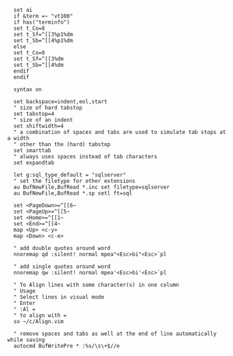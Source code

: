       
      set ai
      if &term =~ "vt100"
      if has("terminfo")
      set t_Co=8
      set t_Sf=^[[3%p1%dm
      set t_Sb=^[[4%p1%dm
      else
      set t_Co=8
      set t_Sf=^[[3%dm
      set t_Sb=^[[4%dm
      endif
      endif
      
      syntax on
      
      set backspace=indent,eol,start
      " size of hard tabstop
      set tabstop=4
      " size of an indent
      set shiftwidth=4
      " a combination of spaces and tabs are used to simulate tab stops at a width
      " other than the (hard) tabstop
      set smarttab
      " always uses spaces instead of tab characters
      set expandtab
      
      let g:sql_type_default = "sqlserver"
      " set the filetype for other extensions
      au BufNewFile,BufRead *.inc set filetype=sqlserver
      au BufNewFile,BufRead *.sp setl ft=sql
      
      set <PageDown>=^[[6~
      set <PageUp>=^[[5~
      set <Home>=^[[1~
      set <End>=^[[4~
      map <Up> <c-y>
      map <Down> <c-e>
      
      " add double quotes around word
      nnoremap qd :silent! normal mpea"<Esc>bi"<Esc>`pl
      
      " add single quotes around word
      nnoremap qw :silent! normal mpea'<Esc>bi'<Esc>`pl
      
      " To Align lines with some character(s) in one column
      " Usage
      " Select lines in visual mode
      " Enter
      " :Al =
      " to align with =
      so ~/c/Align.vim
      
      " remove spaces and tabs as well at the end of line automatically while saving
      autocmd BufWritePre * :%s/\s\+$//e
